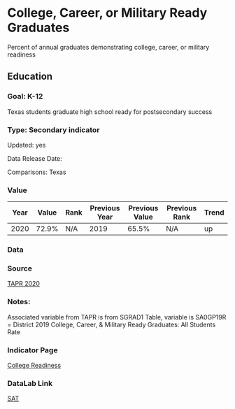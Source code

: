 # College, Career, or Military Ready Graduates

Percent of annual graduates demonstrating college, career, or military readiness

## Education

### Goal: K-12

Texas students graduate high school ready for postsecondary success

### Type: Secondary indicator

Updated: yes

Data Release Date: 

Comparisons: Texas

### Value

| Year |  Value      | Rank     | Previous Year   | Previous Value | Previous Rank | Trend | 
| ----------- | ----------- | ----------- | ----------- | ----------- | ----------- | -----------|
|   2020      | 72.9%        | N/A         |    2019     |    65.5%     | N/A         |   up       | 

### Data



### Source
[TAPR 2020](https://rptsvr1.tea.texas.gov/perfreport/tapr/2020/xplore/DownloadSelData.html)


### Notes:
Associated variable from TAPR is from SGRAD1 Table, variable is SA0GP19R = District 2019 College, Career, & Military Ready Graduates: All Students Rate


### Indicator Page

[College Readiness](https://indicators.texas2036.org/indicator/39)

### DataLab Link

[SAT](https://datalab.texas2036.org/iqcckye/texas-college-admissions-testing-sat-and-act-scores?location=1024950&indicator=1000010&group=1000140&accesskey=vqusmff)

